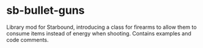 # sb-bullet-guns
Library mod for Starbound, introducing a class for firearms to allow them to consume items instead of energy when shooting. Contains examples and code comments.
